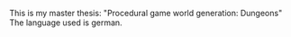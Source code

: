 This is my master thesis: "Procedural game world generation: Dungeons"
The language used is german.
